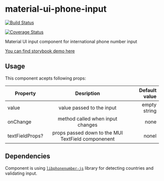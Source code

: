 # material-ui-phone-input

[![Build Status](https://travis-ci.org/slomski/material-ui-phone-input.svg?branch=master)](https://travis-ci.org/slomski/material-ui-phone-input)

[![Coverage Status](https://coveralls.io/repos/github/slomski/material-ui-phone-input/badge.svg?branch=master)](https://coveralls.io/github/slomski/material-ui-phone-input?branch=master)

Material UI input component for international phone number input

[You can find storybook demo here](https://slomski.github.io/material-ui-phone-input/)

## Usage

This component acepts following props:

| Property        |                     Desription                     | Default value |
| --------------- | :------------------------------------------------: | ------------: |
| value           |             value passed to the input              |  empty string |
| onChange        |          method called when input changes          |          none |
| textFieldProps? | props passed down to the MUI TextField componenent |         nonel |

## Dependencies

Component is using [`libphonenumber-js`](https://github.com/catamphetamine/libphonenumber-js) library for detecting countries and validating input.
